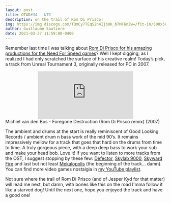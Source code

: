 ```yaml
---
layout: post
title: OTAD#34 - UT3
description: on the trail of Rom Di Prisco!
img: https://img.discogs.com/TQmCy7TEqS2n4Ijb0K_b7MF6nZw=/fit-in/500x500/filters:strip_icc():format(jpeg):mode_rgb():quality(90)/discogs-images/R-6119046-1411531090-3736.jpeg.jpg
author: Guillaume Sautière
date: 2021-03-27 11:59:00-0400
---
```


Remember last time I was talking about [Rom Di Prisco for his amazing productions for the Need For Speed games](/music/23_otad/)? Well I kept digging, as I realized I had only scratched the surface of his creative realm! Today’s pick, a track from Unreal Tournament 3, originally released for PC in 2007.

<div class="row">
    <div class="col-sm mt-3 mt-md-0 video" align="center">
        <iframe src="https://www.youtube.com/embed/p1WlOGizGJM" frameborder="0" allow="accelerometer; autoplay; encrypted-media; gyroscope; picture-in-picture" allowfullscreen></iframe>
    </div>
</div>

<div class="caption">
    Michiel van den Bos - Foregone Destruction (Rom Di Prisco remix) (2007)
</div>

The ambient and drums at the start is really reminiscent of Good Looking Records / ambient drum n bass work of the mid 90’s. It remains impressively mellow for a track that goes that hard on the drums from time to time. A truly gorgeous piece, with a deep deep bass to work your sub and make your head bob. Love it! If you want to listen to more tracks from the OST, I suggest stopping by these few: [Defector](https://youtu.be/RSAS0f6xeMc), [Skylab 9000](https://youtu.be/g12WRxqQ620), [Skyward Fire](https://youtu.be/y70c4vaRslA) and last but not least [Mekalopolis](https://youtu.be/gSIrinW-zfo) (the beginning of the track… damn). You can find more video games nostalgia in [my YouTube playlist](https://www.youtube.com/watch?v=gSIrinW-zfo&list=PLBLV0mgoy14pNkrlw8NRKqAQEkmH216Mr&index=262).

Not sure where the trail of Rom Di Prisco (and of Jesper Kyd for that matter) will lead me next, but damn, with bones like this on the road I'mma follow it like a starved dog! Until the next one, hope you enjoyed the track and have a good one!
